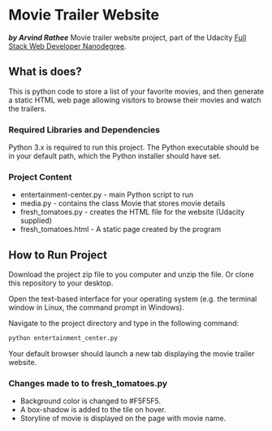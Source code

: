 # Movie Trailer Website
**_by Arvind Rathee_**
Movie trailer website project, part of the Udacity [Full Stack Web Developer Nanodegree](https://www.udacity.com/course/full-stack-web-developer-nanodegree--nd004).

## What is does?
This is python code to store a list of your favorite movies, and then generate a static HTML web page allowing visitors to browse their movies and watch the trailers.

### Required Libraries and Dependencies
Python 3.x is required to run this project. The Python executable should be in your default path, which the Python installer should have set.

### Project Content

- entertainment-center.py - main Python script to run
- media.py - contains the class Movie that stores movie details
- fresh_tomatoes.py - creates the HTML file for the website (Udacity supplied)
- fresh_tomatoes.html - A static page created by the program

## How to Run Project

Download the project zip file to you computer and unzip the file. Or clone this
repository to your desktop.

Open the text-based interface for your operating system (e.g. the terminal
window in Linux, the command prompt in Windows).

Navigate to the project directory and type in the following command:

```bash
python entertainment_center.py
```

Your default browser should launch a new tab displaying the movie trailer website.

### Changes made to to fresh_tomatoes.py

- Background color is changed to #F5F5F5.
- A box-shadow is added to the tile on hover.
- Storyline of movie is displayed on the page with movie name.